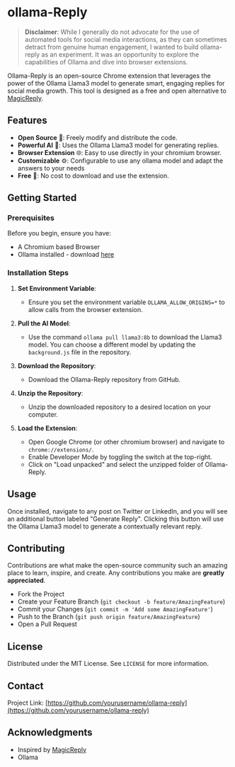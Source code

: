 # ollama-Reply

> **Disclaimer**: While I generally do not advocate for the use of automated tools for social media interactions, as they can sometimes detract from genuine human engagement, I wanted to build ollama-reply as an experiment. It was an opportunity to explore the capabilities of Ollama and dive into browser extensions.

Ollama-Reply is an open-source Chrome extension that leverages the power of the Ollama Llama3 model to generate smart, engaging replies for social media growth. This tool is designed as a free and open alternative to [MagicReply](https://magicreply.io/).

## Features

- **Open Source** 📖: Freely modify and distribute the code.
- **Powerful AI** 🧠: Uses the Ollama Llama3 model for generating replies.
- **Browser Extension** 🌐: Easy to use directly in your chromium browser.
- **Customizable** ⚙️: Configurable to use any ollama model and adapt the answers to your needs
- **Free** 💸: No cost to download and use the extension.

## Getting Started

### Prerequisites

Before you begin, ensure you have:

- A Chromium based Browser
- Ollama installed - download [here](https://ollama.com/)

### Installation Steps

1. **Set Environment Variable**:
   - Ensure you set the environment variable `OLLAMA_ALLOW_ORIGINS=*` to allow calls from the browser extension.

2. **Pull the AI Model**:
   - Use the command `ollama pull llama3:8b` to download the Llama3 model. You can choose a different model by updating the `background.js` file in the repository.

3. **Download the Repository**:
   - Download the Ollama-Reply repository from GitHub.

4. **Unzip the Repository**:
   - Unzip the downloaded repository to a desired location on your computer.

5. **Load the Extension**:
   - Open Google Chrome (or other chromium browser) and navigate to `chrome://extensions/`.
   - Enable Developer Mode by toggling the switch at the top-right.
   - Click on "Load unpacked" and select the unzipped folder of Ollama-Reply.

## Usage

Once installed, navigate to any post on Twitter or LinkedIn, and you will see an additional button labeled "Generate Reply". Clicking this button will use the Ollama Llama3 model to generate a contextually relevant reply.

## Contributing

Contributions are what make the open-source community such an amazing place to learn, inspire, and create. Any contributions you make are **greatly appreciated**.

- Fork the Project
- Create your Feature Branch (`git checkout -b feature/AmazingFeature`)
- Commit your Changes (`git commit -m 'Add some AmazingFeature'`)
- Push to the Branch (`git push origin feature/AmazingFeature`)
- Open a Pull Request

## License

Distributed under the MIT License. See `LICENSE` for more information.

## Contact

Project Link: [https://github.com/yourusername/ollama-reply](https://github.com/yourusername/ollama-reply)

## Acknowledgments

- Inspired by [MagicReply](https://magicreply.io/)
- Ollama
